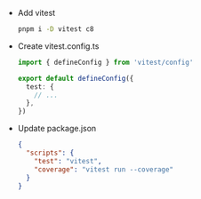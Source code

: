 - Add vitest

  ```bash
  pnpm i -D vitest c8
  ```

- Create vitest.config.ts

  ```ts
  import { defineConfig } from 'vitest/config'

  export default defineConfig({
    test: {
      // ...
    },
  })
  ```

- Update package.json

  ```json
  {
    "scripts": {
      "test": "vitest",
      "coverage": "vitest run --coverage"
    }
  }
  ```
